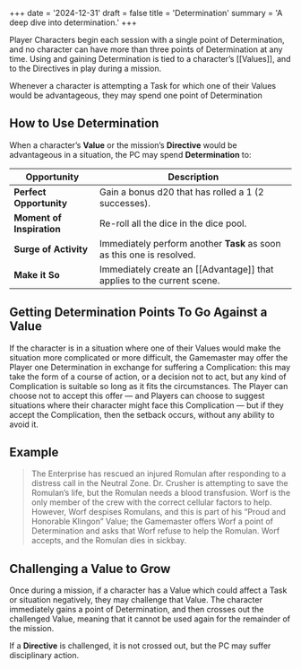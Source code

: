 +++
date = '2024-12-31'
draft = false
title = 'Determination'
summary = 'A deep dive into determination.'
+++

Player Characters begin each session with a single point of Determination, and no character can have more than three points of Determination at any time. Using and gaining Determination is tied to a character’s [[Values]], and to the Directives in play during a mission.

Whenever a character is attempting a Task for which one of their Values would be advantageous, they may spend one point of Determination

## How to Use Determination

When a character’s **Value** or the mission’s **Directive** would be advantageous in a situation, the PC may spend **Determination** to:

| **Opportunity**          | **Description**                                                                 |
|---------------------------|---------------------------------------------------------------------------------|
| **Perfect Opportunity**   | Gain a bonus d20 that has rolled a 1 (2 successes).                             |
| **Moment of Inspiration** | Re-roll all the dice in the dice pool.                                          |
| **Surge of Activity**     | Immediately perform another **Task** as soon as this one is resolved.           |
| **Make it So**            | Immediately create an [[Advantage]] that applies to the current scene.          |

## Getting Determination Points To Go Against a Value

If the character is in a situation where one of their Values would make the situation more complicated or more difficult, the Gamemaster may offer the Player one Determination in exchange for suffering a Complication: this may take the form of a course of action, or a decision not to act, but any kind of Complication is suitable so long as it fits the circumstances. The Player can choose not to accept this offer — and Players can choose to suggest situations where their character might face this Complication — but if they accept the Complication, then the setback occurs, without any ability to avoid it.

## Example

> The Enterprise has rescued an injured Romulan after responding to a distress call in the Neutral Zone. Dr. Crusher is attempting to save the Romulan’s life, but the Romulan needs a blood transfusion. Worf is the only member of the crew with the correct cellular factors to help. However, Worf despises Romulans, and this is part of his “Proud and Honorable Klingon” Value; the Gamemaster offers Worf a point of Determination and asks that Worf refuse to help the Romulan. Worf accepts, and the Romulan dies in sickbay.

## Challenging a Value to Grow

Once during a mission, if a character has a Value which could affect a Task or situation negatively, they may challenge that Value. The character immediately gains a point of Determination, and then crosses out the challenged Value, meaning that it cannot be used again for the remainder of the mission.

If a **Directive** is challenged, it is not crossed out, but the PC may suffer disciplinary action.

